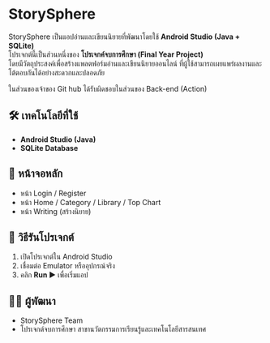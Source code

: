 # StorySphere

StorySphere เป็นแอปอ่านและเขียนนิยายที่พัฒนาโดยใช้ **Android Studio (Java + SQLite)**  
โปรเจกต์นี้เป็นส่วนหนึ่งของ **โปรเจกค์จบการศึกษา (Final Year Project)**  
โดยมีวัตถุประสงค์เพื่อสร้างแพลตฟอร์มอ่านและเขียนนิยายออนไลน์ ที่ผู้ใช้สามารถเผยแพร่ผลงานและโต้ตอบกันได้อย่างสะดวกและปลอดภัย

ในส่วนของเจ้าของ Git hub ได้รับผิดชอบในส่วนของ Back-end (Action)

## 🛠️ เทคโนโลยีที่ใช้
- **Android Studio (Java)**
- **SQLite Database**

## 📱 หน้าจอหลัก
- หน้า Login / Register  
- หน้า Home / Category / Library / Top Chart
- หน้า Writing (สร้างนิยาย)

## 🚀 วิธีรันโปรเจกต์
1. เปิดโปรเจกต์ใน Android Studio  
2. เชื่อมต่อ Emulator หรืออุปกรณ์จริง  
3. คลิก **Run ▶️** เพื่อเริ่มแอป  

## 👩‍💻 ผู้พัฒนา
- StorySphere Team  
- โปรเจกต์จบการศึกษา สาขานวัตกรรมการเรียนรู้และเทคโนโลยีสารสนเทศ
